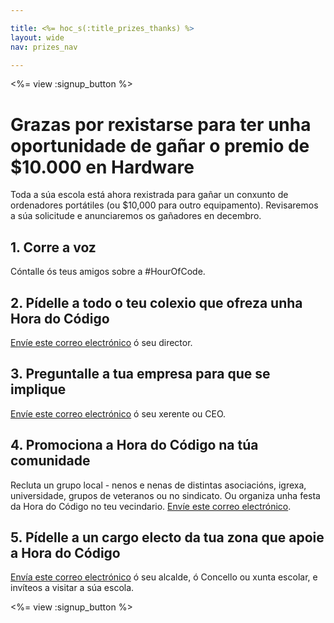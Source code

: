 ```yaml
---

title: <%= hoc_s(:title_prizes_thanks) %>
layout: wide
nav: prizes_nav

---
```


<%= view :signup_button %>

# Grazas por rexistarse para ter unha oportunidade de gañar o premio de $10.000 en Hardware

Toda a súa escola está ahora rexistrada para gañar un conxunto de ordenadores portátiles (ou $10,000 para outro equipamento). Revisaremos a súa solicitude e anunciaremos os gañadores en decembro.

## 1. Corre a voz

Cóntalle ós teus amigos sobre a #HourOfCode.

## 2. Pídelle a todo o teu colexio que ofreza unha Hora do Código

[Envíe este correo electrónico](<%= resolve_url('/promote/resources#email') %>) ó seu director.

## 3. Preguntalle a tua empresa para que se implique

[Envíe este correo electrónico](<%= resolve_url('/promote/resources#email') %>) ó seu xerente ou CEO.

## 4. Promociona a Hora do Código na túa comunidade

Recluta un grupo local - nenos e nenas de distintas asociacións, igrexa, universidade, grupos de veteranos ou no sindicato. Ou organiza unha festa da Hora do Código no teu vecindario. [Envíe este correo electrónico](<%= resolve_url('/promote/resources#email') %>).

## 5. Pídelle a un cargo electo da tua zona que apoie a Hora do Código

[Envía este correo electrónico](<%= resolve_url('/promote/resources#politicians') %>) ó seu alcalde, ó Concello ou xunta escolar, e invíteos a visitar a súa escola.

<%= view :signup_button %>